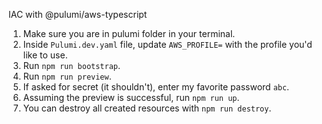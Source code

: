 IAC with @pulumi/aws-typescript

1. Make sure you are in pulumi folder in your terminal.
2. Inside `Pulumi.dev.yaml` file, update `AWS_PROFILE=` with the profile you'd like to use.
3. Run `npm run bootstrap`.
4. Run `npm run preview`.
5. If asked for secret (it shouldn't), enter my favorite password `abc`.
6. Assuming the preview is successful, run `npm run up`.
7. You can destroy all created resources with `npm run destroy`.


